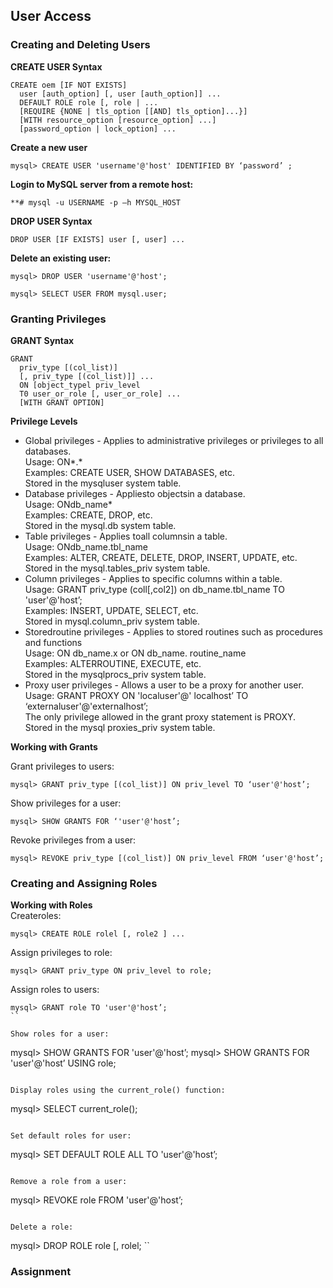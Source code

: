 ## User Access

### Creating and Deleting Users 

**CREATE USER Syntax**  
```
CREATE oem [IF NOT EXISTS]  
  user [auth_option] [, user [auth_option]] ...  
  DEFAULT ROLE role [, role | ...  
  [REQUIRE {NONE | tls_option [[AND] tls_option]...}]  
  [WITH resource_option [resource_option] ...]  
  [password_option | lock_option] ...  
```

**Create a new user**  
```
mysql> CREATE USER 'username'@'host' IDENTIFIED BY ‘password’ ;
```
**Login to MySQL server from a remote host:**  
```
**# mysql -u USERNAME -p —h MYSQL_HOST
```

**DROP USER Syntax**  
```
DROP USER [IF EXISTS] user [, user] ...  
```

**Delete an existing user:**  
```
mysql> DROP USER 'username'@'host';

mysql> SELECT USER FROM mysql.user;
```

### Granting Privileges 

**GRANT Syntax**  
```
GRANT
  priv_type [(col_list)]
  [, priv_type [(col_list)]] ...
  ON [object_typel priv_level
  T0 user_or_role [, user_or_role] ...
  [WITH GRANT OPTION]
```

**Privilege Levels**  
- Global privileges - Applies to administrative privileges or privileges to all databases.  
  Usage: ON*.*  
  Examples: CREATE USER, SHOW DATABASES, etc.  
  Stored in the mysqluser system table.  
- Database privileges - Appliesto objectsin a database.  
  Usage: ONdb_name*  
  Examples: CREATE, DROP, etc.  
  Stored in the mysql.db system table.  
- Table privileges - Applies toall columnsin a table.  
  Usage: ONdb_name.tbl_name  
  Examples: ALTER, CREATE, DELETE, DROP, INSERT, UPDATE, etc.  
  Stored in the mysql.tables_priv system table.  
- Column privileges - Applies to specific columns within a table.  
  Usage: GRANT priv_type (coll[,col2]) on db_name.tbl_name TO 'user'@'host’;  
  Examples: INSERT, UPDATE, SELECT, etc.  
  Stored in mysql.column_priv system table.    
- Storedroutine privileges - Applies to stored routines such as procedures and functions  
  Usage: ON db_name.x or ON db_name. routine_name  
  Examples: ALTERROUTINE, EXECUTE, etc.  
  Stored in the mysqlprocs_priv system table.  
- Proxy user privileges - Allows a user to be a proxy for another user.  
  Usage: GRANT PROXY ON 'localuser'@' localhost’ TO ‘externaluser'@'externalhost’;  
  The only privilege allowed in the grant proxy statement is PROXY.  
  Stored in the mysql proxies_priv system table.  

**Working with Grants**  

Grant privileges to users:  
```
mysql> GRANT priv_type [(col_list)] ON priv_level TO ‘user'@'host’;
```

Show privileges for a user:  
```
mysql> SHOW GRANTS FOR ‘'user'@'host’;
```

Revoke privileges from a user:  
```
mysql> REVOKE priv_type [(col_list)] ON priv_level FROM ‘user'@'host’;
```

### Creating and Assigning Roles 

**Working with Roles**  
Createroles:  
```
mysql> CREATE ROLE rolel [, role2 ] ...
```

Assign privileges to role:  
```
mysql> GRANT priv_type ON priv_level to role;
```

Assign roles to users:  
```
mysql> GRANT role TO 'user'@'host’;
``

Show roles for a user:
```
mysql> SHOW GRANTS FOR 'user'@'host’;
mysql> SHOW GRANTS FOR 'user'@'host’ USING role;
```

Display roles using the current_role() function:
```
mysql> SELECT current_role();
```

Set default roles for user:
```
mysql> SET DEFAULT ROLE ALL TO 'user'@'host’;
```

Remove a role from a user:
```
mysql> REVOKE role FROM 'user'@'host’;
```

Delete a role:
```
mysql> DROP ROLE role [, rolel;
``

### Assignment 
